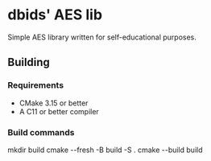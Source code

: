 # dbids' AES lib
Simple AES library written for self-educational purposes.

## Building
### Requirements
* CMake 3.15 or better
* A C11 or better compiler
### Build commands
mkdir build
cmake --fresh -B build -S .
cmake --build build